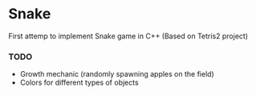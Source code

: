 # Snake
First attemp to implement Snake game in C++ (Based on Tetris2 project)

### TODO
- Growth mechanic (randomly spawning apples on the field)
- Colors for different types of objects